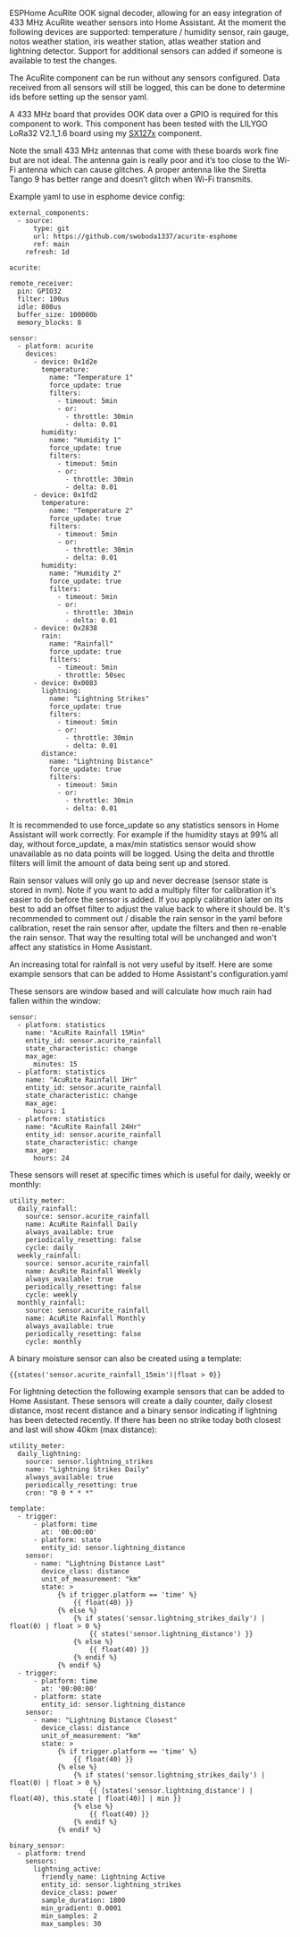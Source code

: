 ESPHome AcuRite OOK signal decoder, allowing for an easy integration of 433 MHz AcuRite weather sensors into Home Assistant. At the moment the following devices are supported: temperature / humidity sensor, rain gauge, notos weather station, iris weather station, atlas weather station and lightning detector. Support for additional sensors can added if someone is available to test the changes. 

The AcuRite component can be run without any sensors configured. Data received from all sensors will still be logged, this can be done to determine ids before setting up the sensor yaml.

A 433 MHz board that provides OOK data over a GPIO is required for this component to work. This component has been tested with the LILYGO LoRa32 V2.1_1.6 board using my [SX127x](https://github.com/swoboda1337/sx127x-esphome) component. 

Note the small 433 MHz antennas that come with these boards work fine but are not ideal. The antenna gain is really poor and it’s too close to the Wi-Fi antenna which can cause glitches. A proper antenna like the Siretta Tango 9 has better range and doesn’t glitch when Wi-Fi transmits.

Example yaml to use in esphome device config:

    external_components:
      - source:
          type: git
          url: https://github.com/swoboda1337/acurite-esphome
          ref: main
        refresh: 1d
    
    acurite:

    remote_receiver:
      pin: GPIO32
      filter: 100us
      idle: 800us
      buffer_size: 100000b
      memory_blocks: 8

    sensor:
      - platform: acurite
        devices:
          - device: 0x1d2e
            temperature:
              name: "Temperature 1"
              force_update: true
              filters:
                - timeout: 5min
                - or:
                  - throttle: 30min
                  - delta: 0.01
            humidity:
              name: "Humidity 1"
              force_update: true
              filters:
                - timeout: 5min
                - or:
                  - throttle: 30min
                  - delta: 0.01
          - device: 0x1fd2
            temperature:
              name: "Temperature 2"
              force_update: true
              filters:
                - timeout: 5min
                - or:
                  - throttle: 30min
                  - delta: 0.01
            humidity:
              name: "Humidity 2"
              force_update: true
              filters:
                - timeout: 5min
                - or:
                  - throttle: 30min
                  - delta: 0.01
          - device: 0x2838
            rain:
              name: "Rainfall"
              force_update: true
              filters:
                - timeout: 5min
                - throttle: 50sec
          - device: 0x0083
            lightning:
              name: "Lightning Strikes"
              force_update: true
              filters:
                - timeout: 5min
                - or:
                  - throttle: 30min
                  - delta: 0.01
            distance:  
              name: "Lightning Distance"
              force_update: true
              filters:
                - timeout: 5min
                - or:
                  - throttle: 30min
                  - delta: 0.01

It is recommended to use force_update so any statistics sensors in Home Assistant will work correctly. For example if the humidity stays at 99% all day, without force_update, a max/min statistics sensor would show unavailable as no data points will be logged. Using the delta and throttle filters will limit the amount of data being sent up and stored. 

Rain sensor values will only go up and never decrease (sensor state is stored in nvm). Note if you want to add a multiply filter for calibration it's easier to do before the sensor is added. If you apply calibration later on its best to add an offset filter to adjust the value back to where it should be. It's recommended to comment out / disable the rain sensor in the yaml before calibration, reset the rain sensor after, update the filters and then re-enable the rain sensor. That way the resulting total will be unchanged and won't affect any statistics in Home Assistant.

An increasing total for rainfall is not very useful by itself. Here are some example sensors that can be added to Home Assistant's configuration.yaml

These sensors are window based and will calculate how much rain had fallen within the window:

    sensor:
      - platform: statistics
        name: "AcuRite Rainfall 15Min"
        entity_id: sensor.acurite_rainfall
        state_characteristic: change
        max_age:
          minutes: 15
      - platform: statistics
        name: "AcuRite Rainfall 1Hr"
        entity_id: sensor.acurite_rainfall
        state_characteristic: change
        max_age:
          hours: 1
      - platform: statistics
        name: "AcuRite Rainfall 24Hr"
        entity_id: sensor.acurite_rainfall
        state_characteristic: change
        max_age:
          hours: 24

These sensors will reset at specific times which is useful for daily, weekly or monthly:

    utility_meter:
      daily_rainfall:
        source: sensor.acurite_rainfall
        name: AcuRite Rainfall Daily
        always_available: true
        periodically_resetting: false
        cycle: daily
      weekly_rainfall:
        source: sensor.acurite_rainfall
        name: AcuRite Rainfall Weekly
        always_available: true
        periodically_resetting: false
        cycle: weekly
      monthly_rainfall:
        source: sensor.acurite_rainfall
        name: AcuRite Rainfall Monthly
        always_available: true
        periodically_resetting: false
        cycle: monthly

A binary moisture sensor can also be created using a template:

    {{states('sensor.acurite_rainfall_15min')|float > 0}}

For lightning detection the following example sensors that can be added to Home Assistant. These sensors will create a daily counter, daily closest distance, most recent distance and a binary sensor indicating if lightning has been detected recently. If there has been no strike today both closest and last will show 40km (max distance):

    utility_meter:
      daily_lightning:
        source: sensor.lightning_strikes
        name: "Lightning Strikes Daily"
        always_available: true
        periodically_resetting: true
        cron: "0 0 * * *"

    template:
      - trigger:
          - platform: time
            at: '00:00:00'
          - platform: state
            entity_id: sensor.lightning_distance
        sensor:
          - name: "Lightning Distance Last"
            device_class: distance
            unit_of_measurement: "km"
            state: >
                {% if trigger.platform == 'time' %}
                    {{ float(40) }}
                {% else %}
                    {% if states('sensor.lightning_strikes_daily') | float(0) | float > 0 %}
                        {{ states('sensor.lightning_distance') }}
                    {% else %}
                        {{ float(40) }}
                    {% endif %}
                {% endif %}
      - trigger:
          - platform: time
            at: '00:00:00'
          - platform: state
            entity_id: sensor.lightning_distance
        sensor:
          - name: "Lightning Distance Closest"
            device_class: distance
            unit_of_measurement: "km"
            state: >
                {% if trigger.platform == 'time' %}
                    {{ float(40) }}
                {% else %}
                    {% if states('sensor.lightning_strikes_daily') | float(0) | float > 0 %}
                        {{ [states('sensor.lightning_distance') | float(40), this.state | float(40)] | min }}
                    {% else %}
                        {{ float(40) }}
                    {% endif %}
                {% endif %}

    binary_sensor:
      - platform: trend
        sensors:
          lightning_active:
            friendly_name: Lightning Active
            entity_id: sensor.lightning_strikes
            device_class: power
            sample_duration: 1800
            min_gradient: 0.0001
            min_samples: 2
            max_samples: 30


